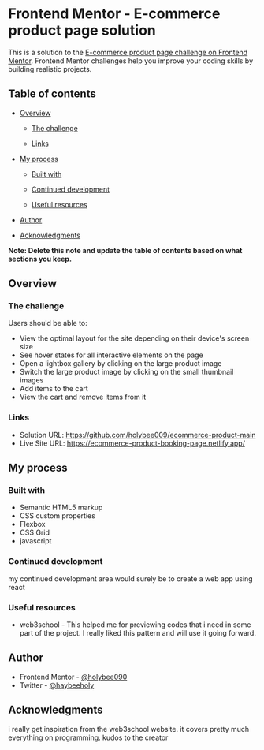 # Frontend Mentor - E-commerce product page solution

This is a solution to the [E-commerce product page challenge on Frontend Mentor](https://www.frontendmentor.io/challenges/ecommerce-product-page-UPsZ9MJp6). Frontend Mentor challenges help you improve your coding skills by building realistic projects.

## Table of contents

- [Overview](#overview)

  - [The challenge](#the-challenge)

  - [Links](#links)

- [My process](#my-process)

  - [Built with](#built-with)

  - [Continued development](#continued-development)
  - [Useful resources](#useful-resources)

- [Author](#author)
- [Acknowledgments](#acknowledgments)

**Note: Delete this note and update the table of contents based on what sections you keep.**

## Overview

### The challenge

Users should be able to:

- View the optimal layout for the site depending on their device's screen size
- See hover states for all interactive elements on the page
- Open a lightbox gallery by clicking on the large product image
- Switch the large product image by clicking on the small thumbnail images
- Add items to the cart
- View the cart and remove items from it

### Links

- Solution URL: https://github.com/holybee009/ecommerce-product-main
- Live Site URL: https://ecommerce-product-booking-page.netlify.app/

## My process

### Built with

- Semantic HTML5 markup
- CSS custom properties
- Flexbox
- CSS Grid
- javascript

### Continued development

my continued development area would surely be to create a web app using react

### Useful resources

- web3school - This helped me for previewing codes that i need in some part of the project. I really liked this pattern and will use it going forward.

## Author

- Frontend Mentor - [@holybee090](https://www.frontendmentor.io/profile/holybee090)
- Twitter - [@haybeeholy](https://www.twitter.com/haybeeholy)

## Acknowledgments

i really get inspiration from the web3school website. it covers pretty much everything on programming. kudos to the creator
